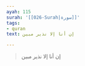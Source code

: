 ```yaml
---
ayah: 115
surah: '[[026-Surah|سورة]]'
tags:
- quran
text: إن أنا إلا نذير مبين

---
```

> إن أنا إلا نذير مبين
